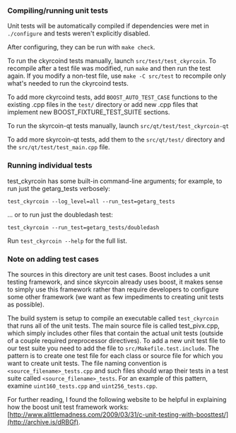 ### Compiling/running unit tests

Unit tests will be automatically compiled if dependencies were met in `./configure`
and tests weren't explicitly disabled.

After configuring, they can be run with `make check`.

To run the ckyrcoind tests manually, launch `src/test/test_ckyrcoin`. To recompile
after a test file was modified, run `make` and then run the test again. If you
modify a non-test file, use `make -C src/test` to recompile only what's needed
to run the ckyrcoind tests.

To add more ckyrcoind tests, add `BOOST_AUTO_TEST_CASE` functions to the existing
.cpp files in the `test/` directory or add new .cpp files that
implement new BOOST_FIXTURE_TEST_SUITE sections.

To run the skyrcoin-qt tests manually, launch `src/qt/test/test_ckyrcoin-qt`

To add more skyrcoin-qt tests, add them to the `src/qt/test/` directory and
the `src/qt/test/test_main.cpp` file.

### Running individual tests

test_ckyrcoin has some built-in command-line arguments; for
example, to run just the getarg_tests verbosely:

    test_ckyrcoin --log_level=all --run_test=getarg_tests

... or to run just the doubledash test:

    test_ckyrcoin --run_test=getarg_tests/doubledash

Run `test_ckyrcoin --help` for the full list.

### Note on adding test cases

The sources in this directory are unit test cases.  Boost includes a
unit testing framework, and since skyrcoin already uses boost, it makes
sense to simply use this framework rather than require developers to
configure some other framework (we want as few impediments to creating
unit tests as possible).

The build system is setup to compile an executable called `test_ckyrcoin`
that runs all of the unit tests.  The main source file is called
test_pivx.cpp, which simply includes other files that contain the
actual unit tests (outside of a couple required preprocessor
directives). To add a new unit test file to our test suite you need
to add the file to `src/Makefile.test.include`. The pattern is to
create one test file for each class or source file for which you want
to create unit tests.  The file naming convention is
`<source_filename>_tests.cpp` and such files should wrap their tests
in a test suite called `<source_filename>_tests`.  For an example of
this pattern, examine `uint160_tests.cpp` and `uint256_tests.cpp`.

For further reading, I found the following website to be helpful in
explaining how the boost unit test framework works:
[http://www.alittlemadness.com/2009/03/31/c-unit-testing-with-boosttest/](http://archive.is/dRBGf).
